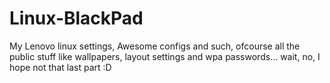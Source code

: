 # Linux-BlackPad
My Lenovo linux settings, Awesome configs and such, ofcourse all the public stuff like wallpapers, layout settings and wpa passwords... wait, no, I hope not that last part :D
